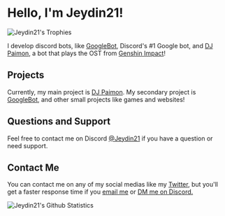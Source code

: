 # Hello, I'm Jeydin21!

![Jeydin21's Trophies](https://github-profile-trophy.vercel.app/?username=Jeydin21&theme=onedark&row=2&column=3)

I develop discord bots, like [GoogleBot](https://top.gg/bot/721215949088358420), Discord's #1 Google bot, and [DJ Paimon](discord.gg/vm8nzxgqha), a bot that plays the OST from [Genshin Impact](https://genshin.mihoyo.com/)!

## Projects
Currently, my main project is [DJ Paimon](discord.gg/vm8nzxgqha).
My secondary project is [GoogleBot](https://top.gg/bot/721215949088358420), and other small projects like games and websites!

## Questions and Support
Feel free to contact me on Discord [@Jeydin21](https://discord.com/users/667354950321569792) if you have a question or need support.

## Contact Me
You can contact me on any of my social medias like my [Twitter](https://twitter.com/Jeydin21), but you'll get a faster response time if you [email me](mailto:JeyPham21@gmail.com) or [DM me on Discord.](https://discord.com/users/667354950321569792)

![Jeydin21's Github Statistics](https://github-readme-stats.vercel.app/api?username=Jeydin21&count_private=true&theme=tokyonight&show_icons=true)
